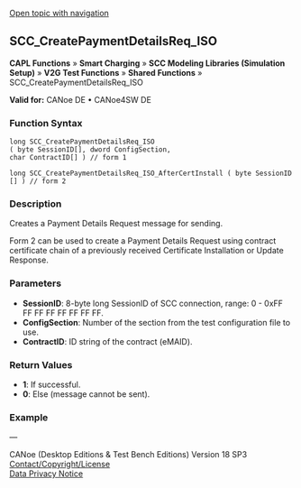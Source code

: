 [Open topic with navigation](../../../../../CANoeDEFamily.htm#Topics/CAPLFunctions/SmartCharging/Functions/CAPLfunctionSCCCreatePaymentDetailsReqIso.md)

## SCC_CreatePaymentDetailsReq_ISO

**CAPL Functions** » **Smart Charging** » **SCC Modeling Libraries (Simulation Setup)** » **V2G Test Functions** » **Shared Functions** » SCC_CreatePaymentDetailsReq_ISO

**Valid for:** CANoe DE • CANoe4SW DE

### Function Syntax

```plaintext
long SCC_CreatePaymentDetailsReq_ISO 
( byte SessionID[], dword ConfigSection, 
char ContractID[] ) // form 1
```

```plaintext
long SCC_CreatePaymentDetailsReq_ISO_AfterCertInstall ( byte SessionID [] ) // form 2
```

### Description

Creates a Payment Details Request message for sending.

Form 2 can be used to create a Payment Details Request using contract certificate chain of a previously received Certificate Installation or Update Response.

### Parameters

- **SessionID**: 8-byte long SessionID of SCC connection, range: 0 - 0xFF FF FF FF FF FF FF FF.
- **ConfigSection**: Number of the section from the test configuration file to use.
- **ContractID**: ID string of the contract (eMAID).

### Return Values

- **1**: If successful.
- **0**: Else (message cannot be sent).

### Example

—

CANoe (Desktop Editions & Test Bench Editions) Version 18 SP3  
[Contact/Copyright/License](../../../Shared/ContactCopyrightLicense.md)  
[Data Privacy Notice](https://www.vector.com/int/en/company/get-info/privacy-policy/)
